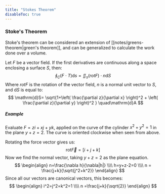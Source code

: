 ```yaml
---
title: "Stokes Theorem"
disableToc: true
---
```

### Stoke's Theorem
Stoke's theorem can be considered an extension of [[notes/greens-theorem|green's theorem]], and can be generalized to calculate the work done over a volume.

Let $F$ be a vector field. If the first derivatives are continuous along a space enclosing a surface $S$, then:
$$
  \oint_C(F\cdot T)\mathrm{d}s=\iint_{s}(rotF)\cdot n\mathrm{d}S
$$
Where $rotF$ is the rotation of the vector field, $n$ is a normal unit vector to $S$, and $\mathrm{d}S$ is equal to:
$$
\mathrm{d}S=
  \sqrt{1+\left( \frac{\partial z}{\partial x} \right)^2 + \left( \frac{\partial z}{\partial y} \right)^2 }
  \quad\mathrm{d}A
$$

##### Example
Evaluate $F=zi+xj+yk$, applied on the curve of the cylinder $x^2+y^2=1$ in the plane $y+z=2$. The curve is oriented clockwise when seen from above.

Rotating the force vector gives us:
$$
\text{rot}\vec{F}=[i+j+k]
$$
Now we find the normal vector, taking $y+z=2$ as the plane equation.
$$
\begin{align}
	n=\frac{\nabla h}{\nabla|h|} \\\\
	h=y+z-2=0 \\\\
	n = \frac{j+k}{\sqrt{j^2+k^2}}
\end{align}
$$
Since all our vectors are canonical vectors, this becomes:
$$
\begin{align}
	i^2=j^2=k^2=1 \\\\
	n =\frac{j+k}{\sqrt{2}}
\end{align}
$$
